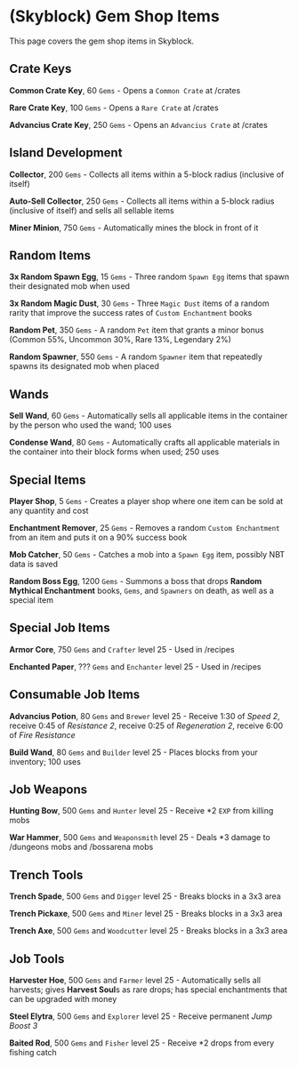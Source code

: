 # (Skyblock) Gem Shop Items
This page covers the gem shop items in Skyblock.
## Crate Keys
**Common Crate Key**, 60 `Gems` - Opens a `Common Crate` at /crates

**Rare Crate Key**, 100 `Gems` - Opens a `Rare Crate` at /crates

**Advancius Crate Key**, 250 `Gems` - Opens an `Advancius Crate` at /crates
## Island Development
**Collector**, 200 `Gems` - Collects all items within a 5-block radius (inclusive of itself)

**Auto-Sell Collector**, 250 `Gems` - Collects all items within a 5-block radius (inclusive of itself) and sells all sellable items

**Miner Minion**, 750 `Gems` - Automatically mines the block in front of it
## Random Items
**3x Random Spawn Egg**, 15 `Gems` - Three random `Spawn Egg` items that spawn their designated mob when used

**3x Random Magic Dust**, 30 `Gems` - Three `Magic Dust` items of a random rarity that improve the success rates of `Custom Enchantment` books

**Random Pet**, 350 `Gems` - A random `Pet` item that grants a minor bonus (Common 55%, Uncommon 30%, Rare 13%, Legendary 2%)

**Random Spawner**, 550 `Gems` - A random `Spawner` item that repeatedly spawns its designated mob when placed
## Wands
**Sell Wand**, 60 `Gems` - Automatically sells all applicable items in the container by the person who used the wand; 100 uses

**Condense Wand**, 80 `Gems` - Automatically crafts all applicable materials in the container into their block forms when used; 250 uses
## Special Items
**Player Shop**, 5 `Gems` - Creates a player shop where one item can be sold at any quantity and cost

**Enchantment Remover**, 25 `Gems` - Removes a random `Custom Enchantment` from an item and puts it on a 90% success book

**Mob Catcher**, 50 `Gems` - Catches a mob into a `Spawn Egg` item, possibly NBT data is saved

**Random Boss Egg**, 1200 `Gems` - Summons a boss that drops **Random Mythical Enchantment** books, `Gems`, and `Spawners` on death, as well as a special item
## Special Job Items
**Armor Core**, 750 `Gems` and `Crafter` level 25 - Used in /recipes

**Enchanted Paper**, ??? `Gems` and `Enchanter` level 25 - Used in /recipes
## Consumable Job Items
**Advancius Potion**, 80 `Gems` and `Brewer` level 25 - Receive 1:30 of *Speed 2*, receive 0:45 of *Resistance 2*, receive 0:25 of *Regeneration 2*, receive 6:00 of *Fire Resistance*

**Build Wand**, 80 `Gems` and `Builder` level 25 - Places blocks from your inventory; 100 uses
## Job Weapons
**Hunting Bow**, 500 `Gems` and `Hunter` level 25 - Receive *2 `EXP` from killing mobs

**War Hammer**, 500 `Gems` and `Weaponsmith` level 25 - Deals *3 damage to /dungeons mobs and /bossarena mobs
## Trench Tools
**Trench Spade**, 500 `Gems` and `Digger` level 25 - Breaks blocks in a 3x3 area

**Trench Pickaxe**, 500 `Gems` and `Miner` level 25 - Breaks blocks in a 3x3 area

**Trench Axe**, 500 `Gems` and `Woodcutter` level 25 - Breaks blocks in a 3x3 area
## Job Tools
**Harvester Hoe**, 500 `Gems` and `Farmer` level 25 - Automatically sells all harvests; gives **Harvest Soul**s as rare drops; has special enchantments that can be upgraded with money

**Steel Elytra**, 500 `Gems` and `Explorer` level 25 - Receive permanent *Jump Boost 3*

**Baited Rod**, 500 `Gems` and `Fisher` level 25 - Receive *2 drops from every fishing catch
